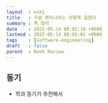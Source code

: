 ```yaml
---
layout  : wiki
title   : 구글 엔지니어는 이렇게 일한다
summary : 책 정리
date    : 2022-05-14 08:01:10 +0900
lastmod : 2022-05-14 08:02:01 +0900
tags    : [software-engineering]
draft   : false
parent  : Book Review
---
```


## 동기
- 학과 동기가 추천해서


